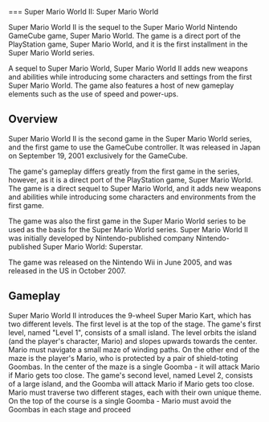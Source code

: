 
===
Super Mario World II: Super Mario World

Super Mario World II is the sequel to the Super Mario World Nintendo GameCube game, Super Mario World. The game is a direct port of the PlayStation game, Super Mario World, and it is the first installment in the Super Mario World series.

A sequel to Super Mario World, Super Mario World II adds new weapons and abilities while introducing some characters and settings from the first Super Mario World. The game also features a host of new gameplay elements such as the use of speed and power-ups.

## Overview

Super Mario World II is the second game in the Super Mario World series, and the first game to use the GameCube controller. It was released in Japan on September 19, 2001 exclusively for the GameCube.

The game's gameplay differs greatly from the first game in the series, however, as it is a direct port of the PlayStation game, Super Mario World. The game is a direct sequel to Super Mario World, and it adds new weapons and abilities while introducing some characters and environments from the first game.

The game was also the first game in the Super Mario World series to be used as the basis for the Super Mario World series. Super Mario World II was initially developed by Nintendo-published company Nintendo-published Super Mario World: Superstar.

The game was released on the Nintendo Wii in June 2005, and was released in the US in October 2007.

## Gameplay

Super Mario World II introduces the 9-wheel Super Mario Kart, which has two different levels. The first level is at the top of the stage. The game's first level, named "Level 1", consists of a small island. The level orbits the island (and the player's character, Mario) and slopes upwards towards the center. Mario must navigate a small maze of winding paths. On the other end of the maze is the player's Mario, who is protected by a pair of shield-toting Goombas. In the center of the maze is a single Goomba - it will attack Mario if Mario gets too close. The game's second level, named Level 2, consists of a large island, and the Goomba will attack Mario if Mario gets too close. Mario must traverse two different stages, each with their own unique theme. On the top of the course is a single Goomba - Mario must avoid the Goombas in each stage and proceed

